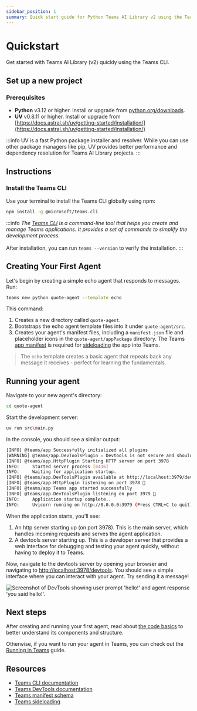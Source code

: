 ```yaml
---
sidebar_position: 1
summary: Quick start guide for Python Teams AI Library v2 using the Teams CLI to create and run your first Python agent.
---
```


# Quickstart

Get started with Teams AI Library (v2) quickly using the Teams CLI.

## Set up a new project

### Prerequisites

- **Python** v3.12 or higher. Install or upgrade from [python.org/downloads](https://www.python.org/downloads/).
- **UV** v0.8.11 or higher. Install or upgrade from [https://docs.astral.sh/uv/getting-started/installation/](https://docs.astral.sh/uv/getting-started/installation/)

:::info
UV is a fast Python package installer and resolver. While you can use other package managers like pip, UV provides better performance and dependency resolution for Teams AI Library projects.
:::

## Instructions

### Install the Teams CLI

Use your terminal to install the Teams CLI globally using npm:


```sh
npm install -g @microsoft/teams.cli
```


:::info
_The [Teams CLI](/developer-tools/cli) is a command-line tool that helps you create and manage Teams applications. It provides a set of commands to simplify the development process._<br /><br />
After installation, you can run `teams --version` to verify the installation.
:::

## Creating Your First Agent

Let's begin by creating a simple echo agent that responds to messages. Run:


```sh
teams new python quote-agent --template echo
```

This command:

1. Creates a new directory called `quote-agent`.
2. Bootstraps the echo agent template files into it under `quote-agent/src`.
3. Creates your agent's manifest files, including a `manifest.json` file and placeholder icons in the `quote-agent/appPackage` directory. The Teams [app manifest](https://learn.microsoft.com/en-us/microsoftteams/platform/resources/schema/manifest-schema) is required for [sideloading](https://learn.microsoft.com/en-us/microsoftteams/platform/concepts/deploy-and-publish/apps-upload) the app into Teams.

> The `echo` template creates a basic agent that repeats back any message it receives - perfect for learning the fundamentals.

## Running your agent

Navigate to your new agent's directory:

```sh
cd quote-agent
```

Start the development server:


```sh
uv run src\main.py
```


In the console, you should see a similar output:


```sh
[INFO] @teams/app Successfully initialized all plugins
[WARNING] @teams/app.DevToolsPlugin ⚠️ Devtools is not secure and should not be used in production environments ⚠️
[INFO] @teams/app.HttpPlugin Starting HTTP server on port 3978
INFO:     Started server process [6436]
INFO:     Waiting for application startup.
[INFO] @teams/app.DevToolsPlugin available at http://localhost:3979/devtools
[INFO] @teams/app.HttpPlugin listening on port 3978 🚀
[INFO] @teams/app Teams app started successfully
[INFO] @teams/app.DevToolsPlugin listening on port 3979 🚀
INFO:     Application startup complete..
INFO:     Uvicorn running on http://0.0.0.0:3979 (Press CTRL+C to quit)
```


When the application starts, you'll see:

1. An http server starting up (on port 3978). This is the main server, which handles incoming requests and serves the agent application.
2. A devtools server starting up. This is a developer server that provides a web interface for debugging and testing your agent quickly, without having to deploy it to Teams.

Now, navigate to the devtools server by opening your browser and navigating to [http://localhost:3978/devtools](http://localhost:3978/devtools). You should see a simple interface where you can interact with your agent. Try sending it a message!

![Screenshot of DevTools showing user prompt 'hello!' and agent response 'you said hello!'.](/screenshots/devtools-echo-chat.png)

## Next steps

After creating and running your first agent, read about [the code basics](code-basics) to better understand its components and structure.

Otherwise, if you want to run your agent in Teams, you can check out the [Running in Teams](running-in-teams) guide.

## Resources

- [Teams CLI documentation](/developer-tools/cli)
- [Teams DevTools documentation](/developer-tools/devtools)
- [Teams manifest schema](https://learn.microsoft.com/en-us/microsoftteams/platform/resources/schema/manifest-schema)
- [Teams sideloading](https://learn.microsoft.com/en-us/microsoftteams/platform/concepts/deploy-and-publish/apps-upload)
